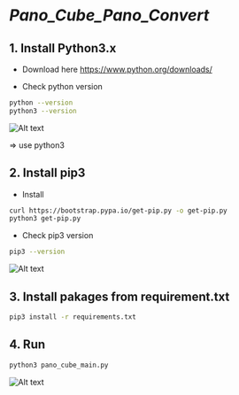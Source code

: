 # _Pano_Cube_Pano_Convert_

## 1. Install Python3.x
- Download here
https://www.python.org/downloads/

- Check python version
```sh
python --version
python3 --version
```
![Alt text](https://github.com/Mthanh/Pano_Cube_Pano_Convert/blob/master/assert/python_version.png) 

=> use python3

## 2. Install pip3
- Install
```sh
curl https://bootstrap.pypa.io/get-pip.py -o get-pip.py
python3 get-pip.py
```

- Check pip3 version
```sh
pip3 --version
```

![Alt text](https://github.com/Mthanh/Pano_Cube_Pano_Convert/blob/master/assert/pip_version.png) 

## 3. Install pakages from requirement.txt 
```sh
pip3 install -r requirements.txt
```

## 4. Run
```sh
python3 pano_cube_main.py
```
![Alt text](https://github.com/Mthanh/Pano_Cube_Pano_Convert/blob/master/assert/mode1_click.png) 
